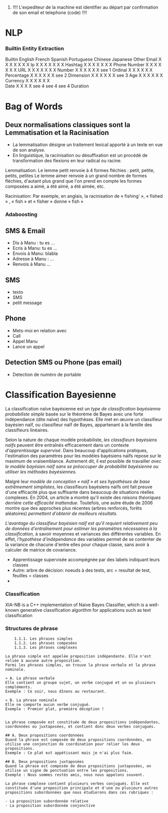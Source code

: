 

1. !!!! L'expediteur de la machine est identifier au départ par confirmation de son email et telephone (code) !!!!

# NLP

### Builtin Entity Extraction

Builtin	English	French	Spanish	Portuguese	Chinese	Japanese	Other
Email	X	X	X	X	X	X	X
Ip	X	X	X	X	X	X	X
Hashtag	X	X	X	X	X	X	X
Phone Number	X	X	X	X	X	X	X
URL	X	X	X	X	X	X	X
Number	X	X	X	X	X	X	see 1
Ordinal	X	X	X	X	X	X	
Percentage	X	X	X	X	X	X	see 2
Dimension	X	X	X	X	X	X	see 3
Age	X	X	X	X	X	X	
Currency	X	X	X	X	X	X	
Date	X	X	X	X	see 4	see 4	see 4
Duration

# Bag of Words

## Deux normalisations classiques sont la Lemmatisation et la Racinisation

- La lemmatisation désigne un traitement lexical apporté à un texte en vue de son analyse. 
- En linguistique, la racinisation ou désuffixation est un procédé de transformation des flexions en leur radical ou racine.

Lemmatisation:
    Le lemme petit renvoie à 4 formes fléchies : petit, petite, petits, petites
    Le lemme aimer renvoie à un grand nombre de formes fléchies, d'autant plus grand que l'on prend en compte les formes composées a aimé, a été aimé, a été aimée, etc.

Racinisation:
    Par exemple, en anglais, la racinisation de « fishing' », « fished » , « fish » et « fisher » donne « fish »


### Adaboosting

## SMS & Email
 * Dis à Manu : tu es ...
 * Ecris à Manu: tu es ...
 * Envois à Manu: blabla
 * Adresse à Manu : ...
 * Renvois à Manu ...

## SMS
* texto
* SMS
* petit message

## Phone
 * Mets-moi en relation avec
 * Call
 * Appel Manu
 * Lance un appel

## Detection SMS ou Phone (pas email)
* Detection de numéro de portable


# Classification Bayesienne

La classification naïve bayésienne est un _type de classification bayésienne probabiliste simple_ basée sur le théorème de Bayes avec une forte indépendance (dite naïve) des hypothèses. Elle met en œuvre un classifieur bayésien naïf, ou classifieur naïf de Bayes, appartenant à la famille des classifieurs linéaires.

Selon la nature de chaque modèle probabiliste, _les classifieurs bayésiens naïfs_ peuvent être entraînés efficacement dans un contexte _d'apprentissage supervisé_.
Dans beaucoup d'applications pratiques, l'estimation des paramètres pour les modèles bayésiens naïfs repose sur le maximum de vraisemblance. Autrement dit, il est possible de travailler _avec le modèle bayésien naïf sans se préoccuper de probabilité bayésienne ou utiliser les méthodes bayésiennes._

Malgré leur _modèle de conception « naïf » et ses hypothèses de base extrêmement simplistes_, les classifieurs bayésiens naïfs ont fait preuve d'une efficacité plus que suffisante dans beaucoup de situations réelles complexes. En 2004, un article a montré qu'il existe des _raisons théoriques derrière cette efficacité inattendue_. Toutefois, une autre étude de 2006 montre que des approches plus récentes (arbres renforcés, forêts aléatoires) _permettent d'obtenir de meilleurs résultats._

_L'avantage du classifieur bayésien naïf est qu'il requiert relativement peu de données d'entraînement pour estimer les paramètres nécessaires à la classification_, à savoir moyennes et variances des différentes variables.
En effet, _l'hypothèse d'indépendance_ des variables permet de se contenter de la variance de chacune d'entre elles pour chaque classe, sans avoir à calculer de matrice de covariance.

- Apprentissage supervisée accompégnée par des labels indiquant leurs classes
- Autre: arbre de décision: noeuds à des tests, arc = resultat de test, feuilles = classes
-

### Classification

XIA-NB is a C++ implementation of Naive Bayes Classifier, which is a well-known generative classification algorithm for applications such as text classification


### Structures de phrase

        1.1.1. Les phrases simples
        1.1.2. Les phrases composées
        1.1.3. Les phrases complexes

    La phrase simple est appelée proposition indépendante. Elle n'est reliée à aucune autre proposition.
    Parmi les phrases simples, on trouve la phrase verbale et la phrase nominale.

    » A. La phrase verbale
    Elle contient un groupe sujet, un verbe conjugué et un ou plusieurs compléments.
    Exemple : Ce soir, nous dînons au restaurant.

    » B. La phrase nominale
    Elle ne comporte aucun verbe conjugué.
    Exemple : Premier plat, première déception !


    La phrase composée est constituée de deux propositions indépendantes, coordonnées ou juxtaposées, et contient donc deux verbes conjugués.

    ## A. Deux propositions coordonnées
    Quand la phrase est composée de deux propositions coordonnées, on utilise une conjonction de coordination pour relier les deux propositions.
    Exemple : Ce plat est appétissant mais je n'ai plus faim.

    ## B. Deux propositions juxtaposées 
    Quand la phrase est composée de deux propositions juxtaposées, on utilise un signe de ponctuation entre les propositions.
    Exemple : Nous sommes restés amis, nous nous appelons souvent.

    La phrase complexe contient plusieurs verbes conjugués. Elle est constituée d'une proposition principale et d'une ou plusieurs autres propositions subordonnées que nous étudierons dans ces rubriques :

    - La proposition subordonnée relative
    - La proposition subordonnée conjonctive